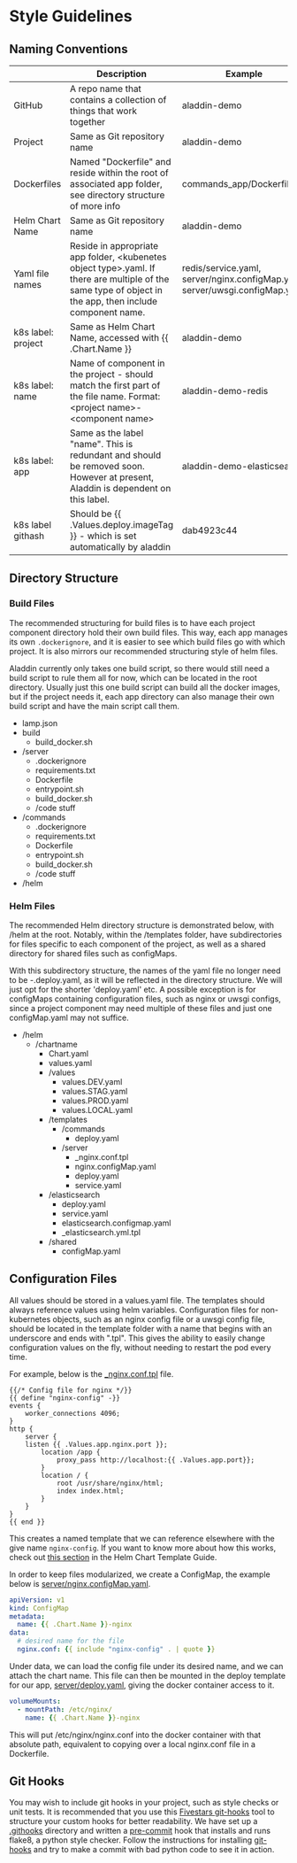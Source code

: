# Style Guidelines

## Naming Conventions

| | Description | Example |
|---|---|---|
| GitHub | A repo name that contains a collection of things that work together | aladdin-demo |
| Project | Same as Git repository name | aladdin-demo |
| Dockerfiles | Named "Dockerfile" and reside within the root of associated app folder, see directory structure of more info | commands_app/Dockerfile |
| Helm Chart Name | Same as Git repository name | aladdin-demo |
| Yaml file names | Reside in appropriate app folder, \<kubenetes object type\>.yaml. If there are multiple of the same type of object in the app, then include component name. | redis/service.yaml, server/nginx.configMap.yaml, server/uwsgi.configMap.yaml |
| k8s label: project | Same as Helm Chart Name, accessed with {{ .Chart.Name }} | aladdin-demo |
| k8s label: name | Name of component in the project - should match the first part of the file name. Format: \<project name\>-\<component name\> | aladdin-demo-redis |
| k8s label: app | Same as the label "name". This is redundant and should be removed soon. However at present, Aladdin is dependent on this label. | aladdin-demo-elasticsearch |
| k8s label githash | Should be {{ .Values.deploy.imageTag }} - which is set automatically by aladdin | dab4923c44 |


## Directory Structure

### Build Files
The recommended structuring for build files is to have each project component directory hold their own build files. This way, each app manages its own `.dockerignore`, and it is easier to see which build files go with which project. It is also mirrors our recommended structuring style of helm files. 

Aladdin currently only takes one build script, so there would still need a build script to rule them all for now, which can be located in the root directory. Usually just this one build script can build all the docker images, but if the project needs it, each app directory can also manage their own build script and have the main script call them.

- lamp.json
- build
  - build_docker.sh
- /server
  - .dockerignore
  - requirements.txt
  - Dockerfile
  - entrypoint.sh
  - build_docker.sh
  - /code stuff
- /commands
  - .dockerignore
  - requirements.txt
  - Dockerfile
  - entrypoint.sh
  - build_docker.sh
  - /code stuff
- /helm
### Helm Files
The recommended Helm directory structure is demonstrated below, with /helm at the root. Notably, within the /templates folder, have subdirectories for files specific to each component of the project, as well as a shared directory for shared files such as configMaps.

With this subdirectory structure, the names of the yaml file no longer need to be <project name>-<component name>.deploy.yaml, as it will be reflected in the directory structure. We will just opt for the shorter 'deploy.yaml' etc. A possible exception is for configMaps containing configuration files, such as nginx or uwsgi configs, since a project component may need multiple of these files and just one configMap.yaml may not suffice. 

- /helm
  - /chartname
    - Chart.yaml
    - values.yaml
    - /values
      - values.DEV.yaml
      - values.STAG.yaml
      - values.PROD.yaml
      - values.LOCAL.yaml
    - /templates
      - /commands
        - deploy.yaml
      - /server
        - _nginx.conf.tpl
        - nginx.configMap.yaml
        - deploy.yaml
        - service.yaml
     - /elasticsearch
        - deploy.yaml
        - service.yaml
        - elasticsearch.configmap.yaml
        - _elasticsearch.yml.tpl
      - /shared
        - configMap.yaml

## Configuration Files
All values should be stored in a values.yaml file. The templates should always reference values using helm variables. Configuration files for non-kubernetes objects, such as an nginx config file or a uwsgi config file, should be located in the template folder with a name that begins with an underscore and ends with ".tpl". This gives the ability to easily change configuration values on the fly, without needing to restart the pod every time.

For example, below is the [\_nginx.conf.tpl](../helm/aladdin-demo/templates/server/_nginx.conf.tpl) file. 
```
{{/* Config file for nginx */}}
{{ define "nginx-config" -}}
events {
    worker_connections 4096;
}
http { 
    server {
    listen {{ .Values.app.nginx.port }};
        location /app {
            proxy_pass http://localhost:{{ .Values.app.port}};
        }
        location / {
            root /usr/share/nginx/html;
            index index.html;
        }
    }
}
{{ end }}
```
This creates a named template that we can reference elsewhere with the give name `nginx-config`. If you want to know more about how this works, check out [this section](https://docs.helm.sh/chart_template_guide/#declaring-and-using-templates-with-define-and-template) in the Helm Chart Template Guide.

In order to keep files modularized, we create a ConfigMap, the example below is [server/nginx.configMap.yaml](../helm/aladdin-demo/templates/server/nginx.configMap.yaml).
```yaml
apiVersion: v1
kind: ConfigMap
metadata:
  name: {{ .Chart.Name }}-nginx
data:
  # desired name for the file
  nginx.conf: {{ include "nginx-config" . | quote }}
```
Under data, we can load the config file under its desired name, and we can attach the chart name. This file can then be mounted in the deploy template for our app, [server/deploy.yaml](../helm/aladdin-demo/templates/server/deploy.yaml), giving the docker container access to it.
```yaml
volumeMounts:
  - mountPath: /etc/nginx/
    name: {{ .Chart.Name }}-nginx
```
This will put /etc/nginx/nginx.conf into the docker container with that absolute path, equivalent to copying over a local nginx.conf file in a Dockerfile. 

## Git Hooks
You may wish to include git hooks in your project, such as style checks or unit tests. It is recommended that you use this [Fivestars git-hooks](https://github.com/fivestars/git-hooks) tool to structure your custom hooks for better readability. We have set up a [.githooks](../.githooks) directory and written a [pre-commit](../.githooks/pre-commit-00-style) hook that installs and runs flake8, a python style checker. Follow the instructions for installing [git-hooks](https://github.com/fivestars/git-hooks) and try to make a commit with bad python code to see it in action.
